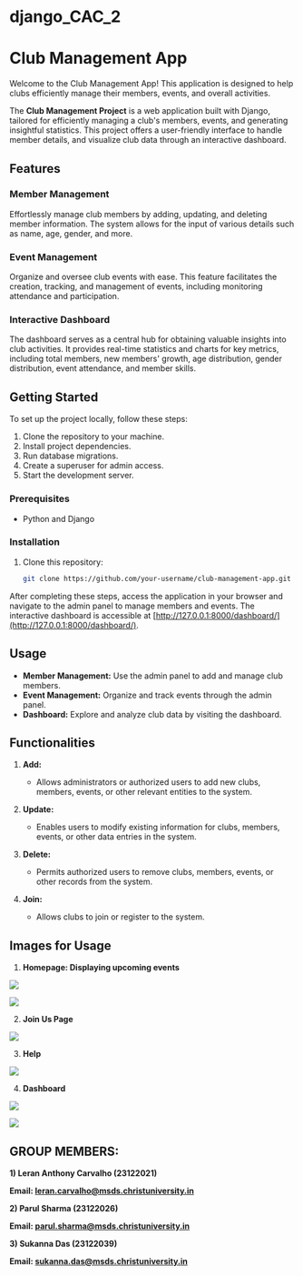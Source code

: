 # django_CAC_2

# Club Management App

Welcome to the Club Management App! This application is designed to help clubs efficiently manage their members, events, and overall activities.

The **Club Management Project** is a web application built with Django, tailored for efficiently managing a club's members, events, and generating insightful statistics. This project offers a user-friendly interface to handle member details, and visualize club data through an interactive dashboard.

## Features

### Member Management

Effortlessly manage club members by adding, updating, and deleting member information. The system allows for the input of various details such as name, age, gender, and more.

### Event Management

Organize and oversee club events with ease. This feature facilitates the creation, tracking, and management of events, including monitoring attendance and participation.

### Interactive Dashboard

The dashboard serves as a central hub for obtaining valuable insights into club activities. It provides real-time statistics and charts for key metrics, including total members, new members' growth, age distribution, gender distribution, event attendance, and member skills.

## Getting Started

To set up the project locally, follow these steps:

1. Clone the repository to your machine.
2. Install project dependencies.
3. Run database migrations.
4. Create a superuser for admin access.
5. Start the development server.

### Prerequisites

- Python and Django

### Installation

1. Clone this repository:

   ```bash
   git clone https://github.com/your-username/club-management-app.git

After completing these steps, access the application in your browser and navigate to the admin panel to manage members and events. The interactive dashboard is accessible at [http://127.0.0.1:8000/dashboard/](http://127.0.0.1:8000/dashboard/).

## Usage

- **Member Management:** Use the admin panel to add and manage club members.
- **Event Management:** Organize and track events through the admin panel.
- **Dashboard:** Explore and analyze club data by visiting the dashboard.

## Functionalities

1. **Add:**
   - Allows administrators or authorized users to add new clubs, members, events, or other relevant entities to the system.

2. **Update:**
   - Enables users to modify existing information for clubs, members, events, or other data entries in the system.

3. **Delete:**
   - Permits authorized users to remove clubs, members, events, or other records from the system.

4. **Join:**
   - Allows clubs to join or register to the system.

## Images for Usage

1) **Homepage: Displaying upcoming events**

![](readmeImages/homepage.png)


![](readmeImages/homepage2.png)

2) **Join Us Page**

![](readmeImages/joinpage.png)

3) **Help**

![](readmeImages/helppage.png)

4) **Dashboard**

![]("readmeImages/dashboard.png")


![](readmeImages/dashboard2.png)
   
## **GROUP MEMBERS:**

**1) Leran Anthony Carvalho (23122021)**

**Email: leran.carvalho@msds.christuniversity.in**

**2) Parul Sharma (23122026)**

**Email: parul.sharma@msds.christuniversity.in**

**3) Sukanna Das (23122039)**

**Email: sukanna.das@msds.christuniversity.in**


